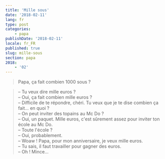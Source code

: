```yaml
---
title: 'Mille sous'
date: '2018-02-11'
lang: fr
type: post
categories:
    - papa
publishDate: '2018-02-11'
locale: fr_FR
published: true
slug: mille-sous
section: papa
2018:
    - '02'
---
```


> Papa, ça fait combien 1000 sous ?

<!--more-->

> – Tu veux dire mille euros ?  
> – Oui, ça fait combien mille euros ?  
> – Difficile de te répondre, chéri. Tu veux que je te dise combien ça fait… en quoi ?  
> – On peut inviter des topains au Mc Do ?  
> – Oui, un paquet. Mille euros, c'est sûrement assez pour inviter ton école au Mc Do.  
> – Toute l'école ?  
> – Oui, probablement.  
> – Woaw ! Papa, pour mon anniversaire, je veux mille euros.  
> – Tu sais, il faut travailler pour gagner des euros.  
> – Oh ! Mince…